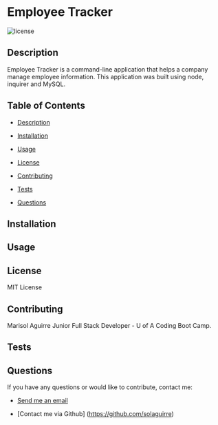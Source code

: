 # Employee Tracker
  
  ![license](https://img.shields.io/badge/License-MIT-green.svg)
  
  ## Description 
Employee Tracker is a command-line application that helps a company manage employee information. This application was built using node, inquirer and MySQL.

  ## Table of Contents

    
 * [Description](#description)
    
 * [Installation](#installation)
    
 * [Usage](#usage)
    
 * [License](#license)
    
 * [Contributing](#contributing)
    
 * [Tests](#tests)
    
 * [Questions](#questions)

   
  ## Installation 

 
  ## Usage 

 
  ## License 
MIT License
 
  ## Contributing 
Marisol Aguirre Junior Full Stack Developer - U of A Coding Boot Camp.
 
  ## Tests 

  
  ## Questions 
 If you have any questions or would like to contribute, contact me:
  
* [Send me an email](mailto:soulaguirre@gmail.com.com)
  
* [Contact me via Github] (https://github.com/solaguirre)
  